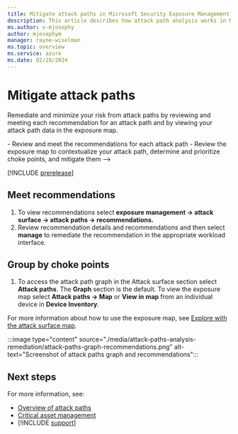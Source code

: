 ```yaml
---
title: Mitigate attack paths in Microsoft Security Exposure Management
description: This article describes how attack path analysis works in Microsoft Security Exposure Management.
ms.author: v-mjosephy
author: mjosephym
manager: rayne-wiselman
ms.topic: overview
ms.service: azure
ms.date: 02/28/2024
---
```


# Mitigate attack paths

Remediate and minimize your risk from attack paths by reviewing and meeting each recommendation for an attack path and by viewing your attack path data in the exposure map.
<!-->
- Review and meet the recommendations for each attack path
- Review the exposure map to contextualize your attack path, determine and prioritize choke points, and mitigate them
-->
[!INCLUDE [prerelease](../includes/prerelease.md)]

## Meet recommendations

1. To view recommendations select **exposure management -> attack surface -> attack paths -> recommendations.**
1. Review recommendation details and recommendations and then select **manage** to remediate the recommendation in the appropriate workload interface.

## Group by choke points

<!--Using the attack path graph and exposure map allows you to visualize the attack path. The Attack paths section provides a map of the attack path so you can visualize the attack path. You can further view your exposed asset on the exposure map to contextualize this data and see what else to address. Visualizing the attack points helps highlight what else might be exposed and where attacks can flow. This visibility allows you to focus your mitigation efforts strategically. Additionally, by addressing choke points in the network you can address multiple attack paths at once and secure those critical points. Viewing the exposure map with specific critical vulnerability in mind, helps you see the assets that contribute to the vulnerability.-->
1. To access the attack path graph in the Attack surface section select **Attack paths**. The **Graph** section is the default. To view the exposure map select **Attack paths -> Map** or **View in map** from an individual device in **Device Inventory**.  

For more information about how to use the exposure map, see [Explore with the attack surface map](enterprise-exposure-map.md).

:::image type="content" source="./media/attack-paths-analysis-remediation/attack-paths-graph-recommendations.png" alt-text="Screenshot of attack paths graph and recommendations":::

## Next steps

For more information, see:

- [Overview of attack paths](work-attack-paths-overview.md)
- [Critical asset management](critical-asset-management.md)
- [!INCLUDE [support](../includes/support.md)]

